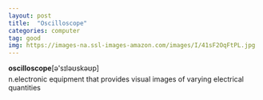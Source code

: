 ```yaml
---
layout: post
title:  "Oscilloscope"
categories: computer
tag: good
img: https://images-na.ssl-images-amazon.com/images/I/41sF2OqFtPL.jpg
---
```

<DIV style="MARGIN: 0px 0px 5px"><B>oscilloscope</B>[ə'sɪləʊskəʊp]</DIV>
<DIV style="MARGIN: 4px 0px">n.electronic equipment that provides visual images of varying electrical quantities</DIV>
